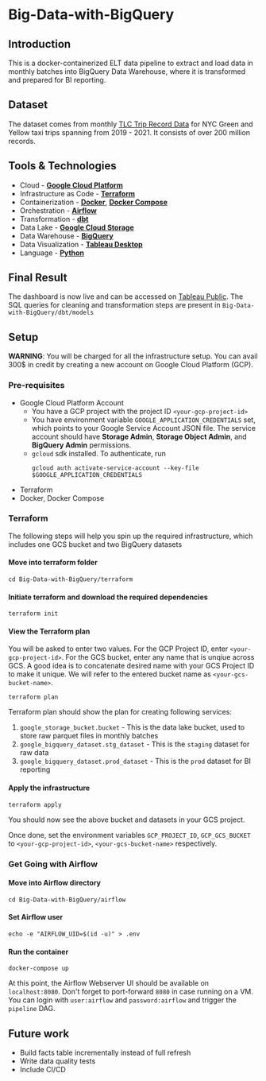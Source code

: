 # Big-Data-with-BigQuery

## Introduction

This is a docker-containerized ELT data pipeline to extract and load data in monthly batches into BigQuery Data Warehouse, where it is transformed and prepared for BI reporting.

## Dataset

The dataset comes from monthly [TLC Trip Record Data](https://www.nyc.gov/site/tlc/about/tlc-trip-record-data.page) for NYC Green and Yellow taxi trips spanning from 2019 - 2021. It consists of over 200 million records.

## Tools & Technologies

- Cloud - [**Google Cloud Platform**](https://cloud.google.com)
- Infrastructure as Code - [**Terraform**](https://www.terraform.io)
- Containerization - [**Docker**](https://www.docker.com), [**Docker Compose**](https://docs.docker.com/compose/)
- Orchestration - [**Airflow**](https://airflow.apache.org)
- Transformation - [**dbt**](https://www.getdbt.com)
- Data Lake - [**Google Cloud Storage**](https://cloud.google.com/storage)
- Data Warehouse - [**BigQuery**](https://cloud.google.com/bigquery)
- Data Visualization - [**Tableau Desktop**](https://www.tableau.com/products/desktop)
- Language - [**Python**](https://www.python.org)

## Final Result

The dashboard is now live and can be accessed on [Tableau Public](https://public.tableau.com/views/NYCTaxiDashboard_16740928210530/Dashboard?:language=en-US&:display_count=n&:origin=viz_share_link). The SQL queries for cleaning and transformation steps are present in `Big-Data-with-BigQuery/dbt/models`

## Setup

**WARNING**: You will be charged for all the infrastructure setup. You can avail 300$ in credit by creating a new account on Google Cloud Platform (GCP).

### Pre-requisites

- Google Cloud Platform Account
    - You have a GCP project with the project ID `<your-gcp-project-id>`
    - You have environment variable `GOOGLE_APPLICATION_CREDENTIALS` set, which points to your Google Service Account JSON file. The service account should have **Storage Admin**, **Storage Object Admin**, and **BigQuery Admin** permissions.
    - `gcloud` sdk installed. To authenticate, run
        ```
        gcloud auth activate-service-account --key-file $GOOGLE_APPLICATION_CREDENTIALS

        ```
- Terraform
- Docker, Docker Compose

### Terraform

The following steps will help you spin up the required infrastructure, which includes one GCS bucket and two BigQuery datasets

#### Move into terraform folder
```
cd Big-Data-with-BigQuery/terraform

```

#### Initiate terraform and download the required dependencies
```
terraform init

```

#### View the Terraform plan

You will be asked to enter two values. For the GCP Project ID, enter `<your-gcp-project-id>`. For the GCS bucket, enter any name that is unqiue across GCS. A good idea is to concatenate desired name with your GCS Project ID to make it unique. We will refer to the entered bucket name as `<your-gcs-bucket-name>`.

```
terraform plan

```

Terraform plan should show the plan for creating following services:

1. `google_storage_bucket.bucket` - This is the data lake bucket, used to store raw parquet files in monthly batches
2. `google_bigquery_dataset.stg_dataset` - This is the `staging` dataset for raw data
3. `google_bigquery_dataset.prod_dataset` - This is the `prod` dataset for BI reporting

#### Apply the infrastructure
```
terraform apply

```

You should now see the above bucket and datasets in your GCS project.

Once done, set the environment variables `GCP_PROJECT_ID`, `GCP_GCS_BUCKET` to `<your-gcp-project-id>`, `<your-gcs-bucket-name>` respectively.

### Get Going with Airflow

#### Move into Airflow directory
```
cd Big-Data-with-BigQuery/airflow

```

#### Set Airflow user
```
echo -e "AIRFLOW_UID=$(id -u)" > .env

```

#### Run the container
```
docker-compose up

```

At this point, the Airflow Webserver UI should be available on `localhost:8080`. Don't forget to port-forward `8080` in case running on a VM. You can login with `user:airflow` and `password:airflow` and trigger the `pipeline` DAG.

## Future work

- Build facts table incrementally instead of full refresh
- Write data quality tests
- Include CI/CD